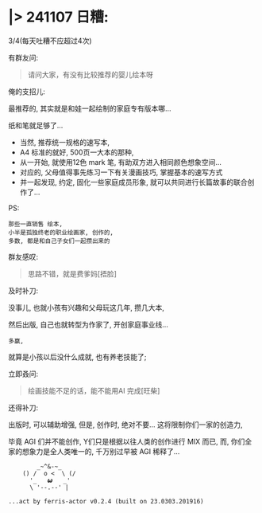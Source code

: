 # |> 241107 日糟:
3/4(每天吐糟不应超过4次)

有群友问:

> 请问大家，有没有比较推荐的婴儿绘本呀

俺的支招儿:

最推荐的, 其实就是和娃一起绘制的家庭专有版本哪...

纸和笔就足够了...

- 当然, 推荐统一规格的速写本,
- A4 标准的就好, 500页一大本的那种,
- 从一开始, 就使用12色 mark 笔, 有助双方进入相同颜色想象空间...
- 对应的, 父母值得事先练习一下有关漫画技巧, 掌握基本的速写方式
- 并一起发现, 约定, 固化一些家庭成员形象, 就可以共同进行长篇故事的联合创作了...

PS:

    那些一直销售 绘本,
    小半是孤独终老的职业绘画家, 创作的,
    多数, 都是和自己子女们一起攒出来的


群友感叹:

> 思路不错，就是费爹妈[捂脸]

及时补刀:

没事儿, 也就小孩有兴趣和父母玩这几年,
攒几大本,

然后出版, 自己也就转型为作家了, 开创家庭事业线...

    多赢,

就算是小孩以后没什么成就,
也有养老技能了;

立即叒问:

> 绘画技能不足的话，能不能用AI 完成[旺柴]

还得补刀:

出版时, 可以辅助增强,
但是, 创作时, 绝对不要...
这将限制你们一家的创造力,

毕竟 AGI 们并不能创作, Y们只是根据以往人类的创作进行 MIX 而已,
而, 你们全家的想象力是全人类唯一的,
千万别过早被 AGI 稀释了...



```
        _~^&-~_
    () /  o <  \ (/
      '_   𝟂   _'
      \ '--.--' |

...act by ferris-actor v0.2.4 (built on 23.0303.201916)
```
